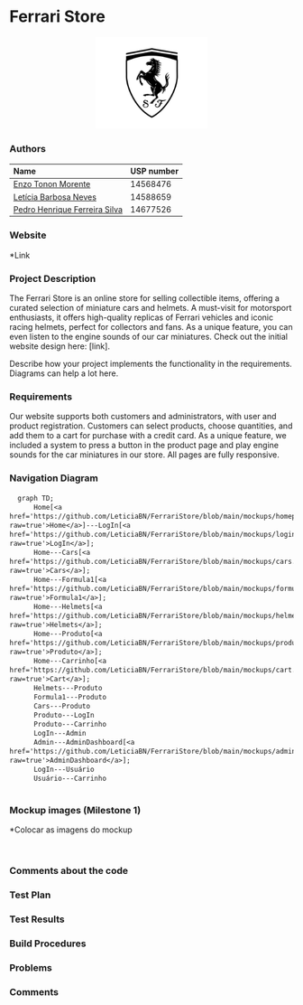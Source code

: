 # Ferrari Store

<p align="center">
  <img width="200" src="ferrari.jpg">
</p>

### Authors
| Name                                                       | USP number |
| :--------------------------------------------------------- | :--------- |
| [Enzo Tonon Morente](https://github.com/EnzoTM)     | 14568476   |
| [Letícia Barbosa Neves](https://github.com/LeticiaBN) | 14588659   |
| [Pedro Henrique Ferreira Silva](https://github.com/pedrohfsilva)  | 14677526   |

### Website

*Link

### Project Description

The Ferrari Store is an online store for selling collectible items, offering a curated selection of miniature cars and helmets. A must-visit for motorsport enthusiasts, it offers high-quality replicas of Ferrari vehicles and iconic racing helmets, perfect for collectors and fans. As a unique feature, you can even listen to the engine sounds of our car miniatures. Check out the initial website design here: [link].

Describe how your project implements the functionality in the requirements. Diagrams can help a lot here.


### Requirements

Our website supports both customers and administrators, with user and product registration. Customers can select products, choose quantities, and add them to a cart for purchase with a credit card. As a unique feature, we included a system to press a button in the product page and play engine sounds for the car miniatures in our store. All pages are fully responsive.


### Navigation Diagram


```mermaid
  graph TD;
      Home[<a href='https://github.com/LeticiaBN/FerrariStore/blob/main/mockups/homepage.png?raw=true'>Home</a>]---LogIn[<a href='https://github.com/LeticiaBN/FerrariStore/blob/main/mockups/login.png?raw=true'>LogIn</a>];
      Home---Cars[<a href='https://github.com/LeticiaBN/FerrariStore/blob/main/mockups/cars.png?raw=true'>Cars</a>];
      Home---Formula1[<a href='https://github.com/LeticiaBN/FerrariStore/blob/main/mockups/formula1.png?raw=true'>Formula1</a>];
      Home---Helmets[<a href='https://github.com/LeticiaBN/FerrariStore/blob/main/mockups/helmets.png?raw=true'>Helmets</a>];
      Home---Produto[<a href='https://github.com/LeticiaBN/FerrariStore/blob/main/mockups/product.png?raw=true'>Produto</a>];
      Home---Carrinho[<a href='https://github.com/LeticiaBN/FerrariStore/blob/main/mockups/cart.png?raw=true'>Cart</a>];
      Helmets---Produto
      Formula1---Produto
      Cars---Produto
      Produto---LogIn
      Produto---Carrinho
      LogIn---Admin
      Admin---AdminDashboard[<a href='https://github.com/LeticiaBN/FerrariStore/blob/main/mockups/admin.png?raw=true'>AdminDashboard</a>];
      LogIn---Usuário
      Usuário---Carrinho
      
```

### Mockup images (Milestone 1)

*Colocar as imagens do mockup

</br>

### Comments about the code



### Test Plan


### Test Results


### Build Procedures


### Problems

### Comments




